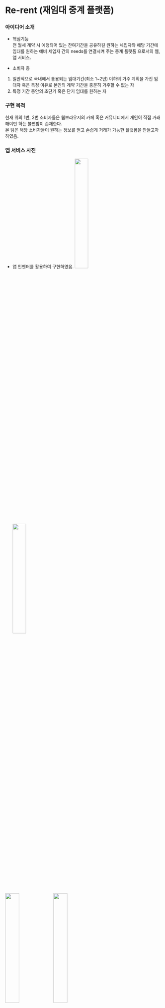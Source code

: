# Re-rent (재임대 중계 플랫폼)


### 아이디어 소개
- 핵심기능  
전 월세 계약 시 예정되어 있는 잔여기간을 공유하길 원하는 세입자와 해당 기간에 임대를 원하는 예비 세입자 간의 needs를 연결시켜 주는 중계 플랫폼 으로서의 웹, 앱 서비스.


- 소비자 층 
1. 일반적으로 국내에서 통용되는 임대기간(최소 1~2년) 이하의 거주 계획을 가진 임대자 혹은 특정 이유로 본인의 계약 기간을 충분히 거주할 수 없는 자
2. 특정 기간 동안의 초단기 혹은 단기 임대를 원하는 자


### 구현 목적  
현재 위의 1번, 2번 소비자들은 웹브라우저의 카페 혹은 커뮤니티에서 개인이 직접 거래해야만 하는 불편함이 존재한다.  
본 팀은 해당 소비자들이 원하는 정보를 얻고 손쉽게 거래가 가능한 플랫폼을 만들고자 하였음.


### 앱 서비스 사진  
* 앱 인벤터를 활용하여 구현하였음.
<img src = "https://user-images.githubusercontent.com/88263745/152628575-d950d49d-0fe0-487f-8eb7-fa0078ffb336.jpg" width="30%" height="30%"> <img src = "https://user-images.githubusercontent.com/88263745/152628579-2d2e3b2e-bc2d-42d3-b65d-ce3b10da085d.jpg" width="30%" height="30%">

<img src = "https://user-images.githubusercontent.com/88263745/152628583-f1ab1d0a-5da1-4bbc-910d-f8fd4aa6ab84.jpg" width="30%" height="30%"> <img src = "https://user-images.githubusercontent.com/88263745/152628584-80f34036-cfe5-44e6-a361-b25da87cdc05.jpg" width="30%" height="30%">

<img src = "https://user-images.githubusercontent.com/88263745/152628586-474c5882-8fea-4393-bddc-4587a466cb9e.jpg" width="30%" height="30%"> <img src = "https://user-images.githubusercontent.com/88263745/152628591-d334a4ef-c175-406a-be62-476f729a4094.jpg" width="30%" height="30%">

<img src = "https://user-images.githubusercontent.com/88263745/152628595-50961973-e2f7-47b0-8534-c48bc3f4f87f.jpg" width="30%" height="30%"> <img src = "https://user-images.githubusercontent.com/88263745/152628598-74b445a6-6a5c-485c-9f06-702a47fdf98b.jpg" width="30%" height="30%">
